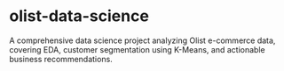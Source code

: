 # olist-data-science
A comprehensive data science project analyzing Olist e-commerce data, covering EDA, customer segmentation using K-Means, and actionable business recommendations.
